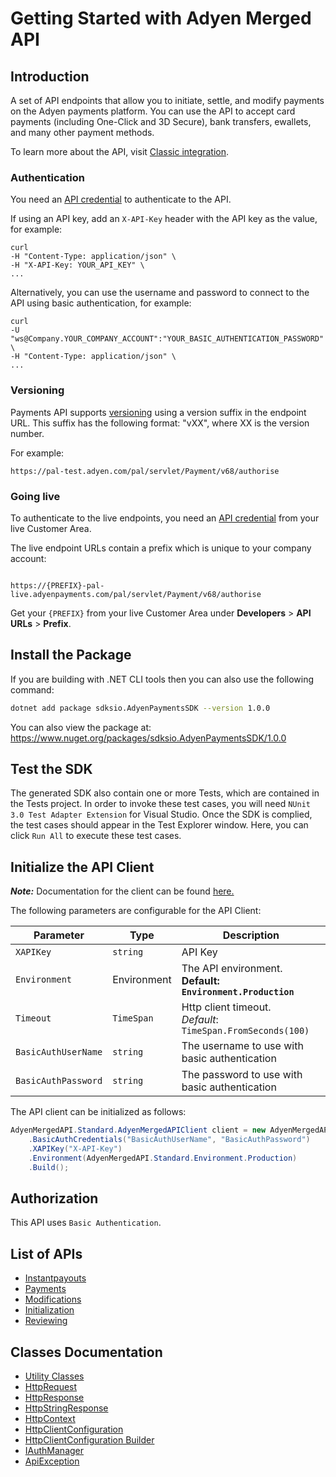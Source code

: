 
# Getting Started with Adyen Merged API

## Introduction

A set of API endpoints that allow you to initiate, settle, and modify payments on the Adyen payments platform. You can use the API to accept card payments (including One-Click and 3D Secure), bank transfers, ewallets, and many other payment methods.

To learn more about the API, visit [Classic integration](https://docs.adyen.com/classic-integration).

### Authentication

You need an [API credential](https://docs.adyen.com/development-resources/api-credentials) to authenticate to the API.

If using an API key, add an `X-API-Key` header with the API key as the value, for example:

```
curl
-H "Content-Type: application/json" \
-H "X-API-Key: YOUR_API_KEY" \
...
```

Alternatively, you can use the username and password to connect to the API using basic authentication, for example:

```
curl
-U "ws@Company.YOUR_COMPANY_ACCOUNT":"YOUR_BASIC_AUTHENTICATION_PASSWORD" \
-H "Content-Type: application/json" \
...
```

### Versioning

Payments API supports [versioning](https://docs.adyen.com/development-resources/versioning) using a version suffix in the endpoint URL. This suffix has the following format: "vXX", where XX is the version number.

For example:

```
https://pal-test.adyen.com/pal/servlet/Payment/v68/authorise
```

### Going live

To authenticate to the live endpoints, you need an [API credential](https://docs.adyen.com/development-resources/api-credentials) from your live Customer Area.

The live endpoint URLs contain a prefix which is unique to your company account:

```

https://{PREFIX}-pal-live.adyenpayments.com/pal/servlet/Payment/v68/authorise
```

Get your `{PREFIX}` from your live Customer Area under **Developers** > **API URLs** > **Prefix**.

## Install the Package

If you are building with .NET CLI tools then you can also use the following command:

```bash
dotnet add package sdksio.AdyenPaymentsSDK --version 1.0.0
```

You can also view the package at:
https://www.nuget.org/packages/sdksio.AdyenPaymentsSDK/1.0.0

## Test the SDK

The generated SDK also contain one or more Tests, which are contained in the Tests project. In order to invoke these test cases, you will need `NUnit 3.0 Test Adapter Extension` for Visual Studio. Once the SDK is complied, the test cases should appear in the Test Explorer window. Here, you can click `Run All` to execute these test cases.

## Initialize the API Client

**_Note:_** Documentation for the client can be found [here.](https://www.github.com/sdks-io/adyen-payments-dotnet-sdk/tree/1.0.0/doc/client.md)

The following parameters are configurable for the API Client:

| Parameter | Type | Description |
|  --- | --- | --- |
| `XAPIKey` | `string` | API Key |
| `Environment` | Environment | The API environment. <br> **Default: `Environment.Production`** |
| `Timeout` | `TimeSpan` | Http client timeout.<br>*Default*: `TimeSpan.FromSeconds(100)` |
| `BasicAuthUserName` | `string` | The username to use with basic authentication |
| `BasicAuthPassword` | `string` | The password to use with basic authentication |

The API client can be initialized as follows:

```csharp
AdyenMergedAPI.Standard.AdyenMergedAPIClient client = new AdyenMergedAPI.Standard.AdyenMergedAPIClient.Builder()
    .BasicAuthCredentials("BasicAuthUserName", "BasicAuthPassword")
    .XAPIKey("X-API-Key")
    .Environment(AdyenMergedAPI.Standard.Environment.Production)
    .Build();
```

## Authorization

This API uses `Basic Authentication`.

## List of APIs

* [Instantpayouts](https://www.github.com/sdks-io/adyen-payments-dotnet-sdk/tree/1.0.0/doc/controllers/instantpayouts.md)
* [Payments](https://www.github.com/sdks-io/adyen-payments-dotnet-sdk/tree/1.0.0/doc/controllers/payments.md)
* [Modifications](https://www.github.com/sdks-io/adyen-payments-dotnet-sdk/tree/1.0.0/doc/controllers/modifications.md)
* [Initialization](https://www.github.com/sdks-io/adyen-payments-dotnet-sdk/tree/1.0.0/doc/controllers/initialization.md)
* [Reviewing](https://www.github.com/sdks-io/adyen-payments-dotnet-sdk/tree/1.0.0/doc/controllers/reviewing.md)

## Classes Documentation

* [Utility Classes](https://www.github.com/sdks-io/adyen-payments-dotnet-sdk/tree/1.0.0/doc/utility-classes.md)
* [HttpRequest](https://www.github.com/sdks-io/adyen-payments-dotnet-sdk/tree/1.0.0/doc/http-request.md)
* [HttpResponse](https://www.github.com/sdks-io/adyen-payments-dotnet-sdk/tree/1.0.0/doc/http-response.md)
* [HttpStringResponse](https://www.github.com/sdks-io/adyen-payments-dotnet-sdk/tree/1.0.0/doc/http-string-response.md)
* [HttpContext](https://www.github.com/sdks-io/adyen-payments-dotnet-sdk/tree/1.0.0/doc/http-context.md)
* [HttpClientConfiguration](https://www.github.com/sdks-io/adyen-payments-dotnet-sdk/tree/1.0.0/doc/http-client-configuration.md)
* [HttpClientConfiguration Builder](https://www.github.com/sdks-io/adyen-payments-dotnet-sdk/tree/1.0.0/doc/http-client-configuration-builder.md)
* [IAuthManager](https://www.github.com/sdks-io/adyen-payments-dotnet-sdk/tree/1.0.0/doc/i-auth-manager.md)
* [ApiException](https://www.github.com/sdks-io/adyen-payments-dotnet-sdk/tree/1.0.0/doc/api-exception.md)

